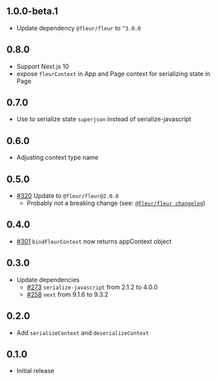 ## 1.0.0-beta.1

- Update dependency `@fleur/fleur` to `^3.0.0`

## 0.8.0

- Support Next.js 10
- expose `fleurContext` in App and Page context for serializing state in Page

## 0.7.0

- Use to serialize state `superjson` instead of serialize-javascript

## 0.6.0

- Adjusting context type name

## 0.5.0

- [#320](https://github.com/fleur-js/fleur/pull/320) Update to `@fleur/fleur@2.0.0`
  - Probably not a breaking change (see: [`@fleur/fleur changelog`](https://github.com/fleur-js/fleur/blob/6f5c903079df855a1180d21a5e745594b5b9e7c2/packages/fleur/CHANGELOG.md))

## 0.4.0
- [#301](https://github.com/fleur-js/fleur/pull/301) `bindFleurContext` now returns appContext object

## 0.3.0

- Update dependencies
  - [#273](https://github.com/fleur-js/fleur/pull/273) `serialize-javascript` from 2.1.2 to 4.0.0
  - [#258](https://github.com/fleur-js/fleur/pull/258) `next` from 9.1.6 to 9.3.2

## 0.2.0

- Add `serializeContext` and `deserializeContext`

## 0.1.0

- Initial release
